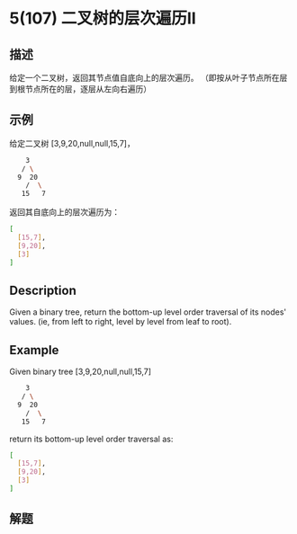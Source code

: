 # 5(107) 二叉树的层次遍历Ⅱ
## 描述
给定一个二叉树，返回其节点值自底向上的层次遍历。 （即按从叶子节点所在层到根节点所在的层，逐层从左向右遍历）
## 示例
给定二叉树 [3,9,20,null,null,15,7]，
```bash
    3
   / \
  9  20
    /  \
   15   7
``` 
返回其自底向上的层次遍历为：
```bash
[
  [15,7],
  [9,20],
  [3]
]
```

## Description
Given a binary tree, return the bottom-up level order traversal of its nodes' values. (ie, from left to right, level by level from leaf to root).


## Example
Given binary tree [3,9,20,null,null,15,7]
```bash
    3
   / \
  9  20
    /  \
   15   7
```
return its bottom-up level order traversal as:
```bash
[
  [15,7],
  [9,20],
  [3]
]
```

## 解题
```bash

```